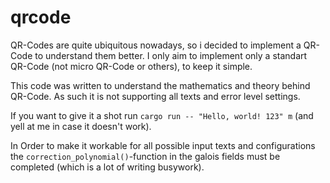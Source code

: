 # qrcode

QR-Codes are quite ubiquitous nowadays, so i decided to implement a QR-Code to understand them better. I only aim to implement only a standart QR-Code (not micro QR-Code or others), to keep it simple.

This code was written to understand the mathematics and theory behind QR-Code. As such it is not supporting all texts and error level settings.

If you want to give it a shot run `cargo run -- "Hello, world! 123" m` (and yell at me in case it doesn't work).

In Order to make it workable for all possible input texts and configurations the `correction_polynomial()`-function in the galois fields must be completed (which is a lot of writing busywork).
